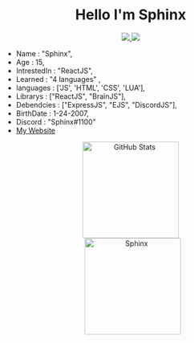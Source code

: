 <h1 align="center">Hello I'm Sphinx </h1>
<p align='center'>
   <a href="https://discord.gg/2ybjSaC8GZ"><img src="https://img.shields.io/discord/744592615592296539?logo=discord&logoColor=black&style=social" /> </a>
   <a href="https://www.instagram.com/m4gamal/"><img src="https://img.shields.io/badge/instagram-%23E4415F?style=flat&logo=instagram&logoColor=white" /> </a>
</p>
   
   
   
   
   - Name : "Sphinx",
   - Age : 15,
   - IntrestedIn : "ReactJS",
   - Learned : "4 languages" ,
   - languages : ['JS', 'HTML', 'CSS', 'LUA'],
   - Librarys : ["ReactJS", "BrainJS"],
   - Debendcies : ["ExpressJS", "EJS", "DiscordJS"],
   - BirthDate : 1-24-2007,
   - Discord : "Sphinx#1100"
   - [My Website](https://oldsphinx.tk)


<p align='center'>
       <a href="https://github.com/anuraghazra/github-readme-stats"><img alt="GitHub Stats" src="https://github-readme-stats.vercel.app/api?username=ItzSphinx&show_icons=true&count_private=true&theme=algolia" height="192px"/></a>
<br/>
  &nbsp;
	  <img src="https://github-readme-stats.vercel.app/api/top-langs?username=ItzSphinx&langs_count=10&show_icons=true&locale=en&layout=compact&theme=algolia" alt="Sphinx" height="192px"/>
</p>
